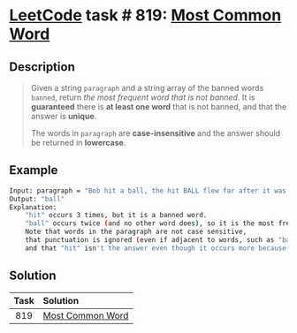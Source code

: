 # [LeetCode][leetcode] task # 819: [Most Common Word][task]

Description
-----------

> Given a string `paragraph` and a string array of the banned words `banned`,
> return _the most frequent word that is not banned_.
> It is **guaranteed** there is **at least one word** that is not banned, and that the answer is **unique**.
> 
> The words in `paragraph` are **case-insensitive** and the answer should be returned in **lowercase**.

Example
-------

```sh
Input: paragraph = "Bob hit a ball, the hit BALL flew far after it was hit.", banned = ["hit"]
Output: "ball"
Explanation: 
    "hit" occurs 3 times, but it is a banned word.
    "ball" occurs twice (and no other word does), so it is the most frequent non-banned word in the paragraph. 
    Note that words in the paragraph are not case sensitive,
    that punctuation is ignored (even if adjacent to words, such as "ball,"), 
    and that "hit" isn't the answer even though it occurs more because it is banned.
```

Solution
--------

| Task | Solution                     |
|:----:|:-----------------------------|
| 819  | [Most Common Word][solution] |


[leetcode]: <http://leetcode.com/>
[task]: <https://leetcode.com/problems/most-common-word/>
[solution]: <https://github.com/wellaxis/praxis-leetcode/blob/main/src/main/java/com/witalis/praxis/leetcode/task/h9/p819/option/Practice.java>
